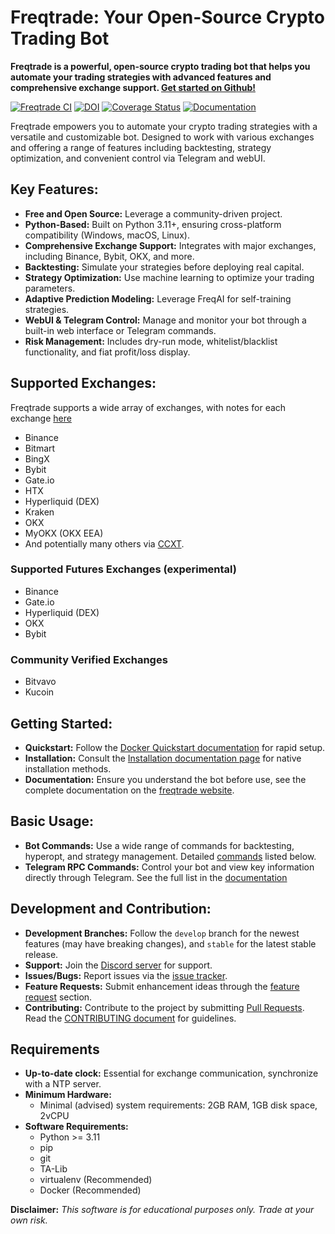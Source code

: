 # Freqtrade: Your Open-Source Crypto Trading Bot

**Freqtrade is a powerful, open-source crypto trading bot that helps you automate your trading strategies with advanced features and comprehensive exchange support. [Get started on Github!](https://github.com/freqtrade/freqtrade)**

[![Freqtrade CI](https://github.com/freqtrade/freqtrade/actions/workflows/ci.yml/badge.svg?branch=develop)](https://github.com/freqtrade/freqtrade/actions/)
[![DOI](https://joss.theoj.org/papers/10.21105/joss.04864/status.svg)](https://doi.org/10.21105/joss.04864)
[![Coverage Status](https://coveralls.io/repos/github/freqtrade/freqtrade/badge.svg?branch=develop&service=github)](https://coveralls.io/github/freqtrade/freqtrade?branch=develop)
[![Documentation](https://readthedocs.org/projects/freqtrade/badge/)](https://www.freqtrade.io)

Freqtrade empowers you to automate your crypto trading strategies with a versatile and customizable bot. Designed to work with various exchanges and offering a range of features including backtesting, strategy optimization, and convenient control via Telegram and webUI.

## Key Features:

*   **Free and Open Source:** Leverage a community-driven project.
*   **Python-Based:** Built on Python 3.11+, ensuring cross-platform compatibility (Windows, macOS, Linux).
*   **Comprehensive Exchange Support:** Integrates with major exchanges, including Binance, Bybit, OKX, and more.
*   **Backtesting:** Simulate your strategies before deploying real capital.
*   **Strategy Optimization:** Use machine learning to optimize your trading parameters.
*   **Adaptive Prediction Modeling:** Leverage FreqAI for self-training strategies.
*   **WebUI & Telegram Control:** Manage and monitor your bot through a built-in web interface or Telegram commands.
*   **Risk Management:** Includes dry-run mode, whitelist/blacklist functionality, and fiat profit/loss display.

## Supported Exchanges:

Freqtrade supports a wide array of exchanges, with notes for each exchange [here](docs/exchanges.md)

*   Binance
*   Bitmart
*   BingX
*   Bybit
*   Gate.io
*   HTX
*   Hyperliquid (DEX)
*   Kraken
*   OKX
*   MyOKX (OKX EEA)
*   And potentially many others via [CCXT](https://github.com/ccxt/ccxt/).

### Supported Futures Exchanges (experimental)

*   Binance
*   Gate.io
*   Hyperliquid (DEX)
*   OKX
*   Bybit

### Community Verified Exchanges

*   Bitvavo
*   Kucoin

## Getting Started:

*   **Quickstart:** Follow the [Docker Quickstart documentation](https://www.freqtrade.io/en/stable/docker_quickstart/) for rapid setup.
*   **Installation:** Consult the [Installation documentation page](https://www.freqtrade.io/en/stable/installation/) for native installation methods.
*   **Documentation:** Ensure you understand the bot before use, see the complete documentation on the [freqtrade website](https://www.freqtrade.io).

## Basic Usage:

*   **Bot Commands:** Use a wide range of commands for backtesting, hyperopt, and strategy management. Detailed [commands](#basic-usage) listed below.
*   **Telegram RPC Commands:** Control your bot and view key information directly through Telegram. See the full list in the [documentation](https://www.freqtrade.io/en/latest/telegram-usage/)

## Development and Contribution:

*   **Development Branches:** Follow the `develop` branch for the newest features (may have breaking changes), and `stable` for the latest stable release.
*   **Support:** Join the [Discord server](https://discord.gg/p7nuUNVfP7) for support.
*   **Issues/Bugs:** Report issues via the [issue tracker](https://github.com/freqtrade/freqtrade/issues?q=is%3Aissue).
*   **Feature Requests:** Submit enhancement ideas through the [feature request](https://github.com/freqtrade/freqtrade/labels/enhancement) section.
*   **Contributing:** Contribute to the project by submitting [Pull Requests](https://github.com/freqtrade/freqtrade/pulls). Read the [CONTRIBUTING document](https://github.com/freqtrade/freqtrade/blob/develop/CONTRIBUTING.md) for guidelines.

## Requirements

*   **Up-to-date clock:** Essential for exchange communication, synchronize with a NTP server.
*   **Minimum Hardware:**
    *   Minimal (advised) system requirements: 2GB RAM, 1GB disk space, 2vCPU
*   **Software Requirements:**
    *   Python >= 3.11
    *   pip
    *   git
    *   TA-Lib
    *   virtualenv (Recommended)
    *   Docker (Recommended)

**Disclaimer:** *This software is for educational purposes only. Trade at your own risk.*